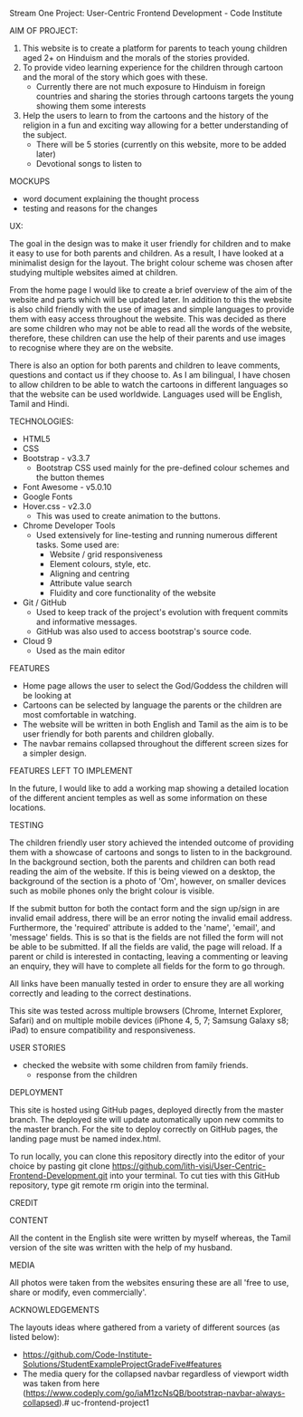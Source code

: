 Stream One Project: User-Centric Frontend Development - Code Institute

AIM OF PROJECT:

1. This website is to create a platform for parents to teach young children aged 2+ on Hinduism and the morals of the stories provided. 
2. To provide video learning experience for the children through cartoon and the moral of the story which goes with these.
    - Currently there are not much exposure to Hinduism in foreign countries and sharing the stories through cartoons targets the young showing them some interests 
3. Help the users to learn to from the cartoons and the history of the religion in a fun and exciting way allowing for a better understanding of the subject.
    - There will be 5 stories (currently on this website, more to be added later) 
    - Devotional songs to listen to

MOCKUPS

- word document explaining the thought process 
- testing and reasons for the changes 

UX:

The goal in the design was to make it user friendly for children and to make it easy to use for both parents and children. As a result, I have looked at a minimalist design for the layout. The bright colour scheme was chosen after studying multiple websites aimed at children. 

From the home page I would like to create a brief overview of the aim of the website and parts which will be updated later. In addition to this the website is also child friendly with the use of images and simple languages to provide them with easy access throughout the website. This was decided as there are some children who may not be able to read all the words of the website, therefore, these children can use the help of their parents and use images to recognise where they are on the website. 

There is also an option for both parents and children to leave comments, questions and contact us if they choose to. As I am bilingual, I have chosen to allow children to be able to watch the cartoons in different languages so that the website can be used worldwide. Languages used will be English, Tamil and Hindi. 

TECHNOLOGIES:

- HTML5
- CSS
- Bootstrap - v3.3.7
    - Bootstrap CSS used mainly for the pre-defined colour schemes and the button themes 
- Font Awesome - v5.0.10
- Google Fonts 
- Hover.css - v2.3.0
    - This was used to create animation to the buttons.
- Chrome Developer Tools
    - Used extensively for line-testing and running numerous different tasks. Some used are:
        - Website / grid responsiveness
        - Element colours, style, etc.
        - Aligning and centring 
        - Attribute value search 
        - Fluidity and core functionality of the website
- Git / GitHub
    - Used to keep track of the project's evolution with frequent commits and informative messages.
    - GitHub was also used to access bootstrap's source code.
- Cloud 9
    - Used as the main editor 

FEATURES

- Home page allows the user to select the God/Goddess the children will be looking at 
- Cartoons can be selected by language the parents or the children are most comfortable in watching. 
- The website will be written in both English and Tamil as the aim is to be user friendly for both parents and children globally. 
- The navbar remains collapsed throughout the different screen sizes for a simpler design. 

FEATURES LEFT TO IMPLEMENT

In the future, I would like to add a working map showing a detailed location of the different ancient temples as well as some information on these locations. 

TESTING 

The children friendly user story achieved the intended outcome of providing them with a showcase of cartoons and songs to listen to in the background. In the background section, both the parents and children can both read reading the aim of the website. If this is being viewed on a desktop, the background of the section is a photo of 'Om', however, on smaller devices such as mobile phones only the bright colour is visible. 

If the submit button for both the contact form and the sign up/sign in are invalid email address, there will be an error noting the invalid email address. Furthermore, the 'required' attribute is added to the 'name', 'email', and 'message' fields. This is so that is the fields are not filled the form will not be able to be submitted. If all the fields are valid, the page will reload. If a parent or child is interested in contacting, leaving a commenting or leaving an enquiry, they will have to complete all fields for the form to go through. 

All links have been manually tested in order to ensure they are all working correctly and leading to the correct destinations.

This site was tested across multiple browsers (Chrome, Internet Explorer, Safari) and on multiple mobile devices (iPhone 4, 5, 7; Samsung Galaxy s8; iPad) to ensure compatibility and responsiveness. 

USER STORIES

- checked the website with some children from family friends. 
    - response from the children 

DEPLOYMENT

This site is hosted using GitHub pages, deployed directly from the master branch. The deployed site will update automatically upon new commits to the master branch. For the site to deploy correctly on GitHub pages, the landing page must be named index.html.

To run locally, you can clone this repository directly into the editor of your choice by pasting git clone https://github.com/lith-visi/User-Centric-Frontend-Development.git into your terminal. To cut ties with this GitHub repository, type git remote rm origin into the terminal. 

CREDIT

CONTENT 

All the content in the English site were written by myself whereas, the Tamil version of the site was written with the help of my husband. 

MEDIA

All photos were taken from the websites ensuring these are all 'free to use, share or modify, even commercially'. 

ACKNOWLEDGEMENTS

The layouts ideas where gathered from a variety of different sources (as listed below):
- https://github.com/Code-Institute-Solutions/StudentExampleProjectGradeFive#features
- The media query for the collapsed navbar regardless of viewport width was taken from here (https://www.codeply.com/go/iaM1zcNsQB/bootstrap-navbar-always-collapsed).# uc-frontend-project1
